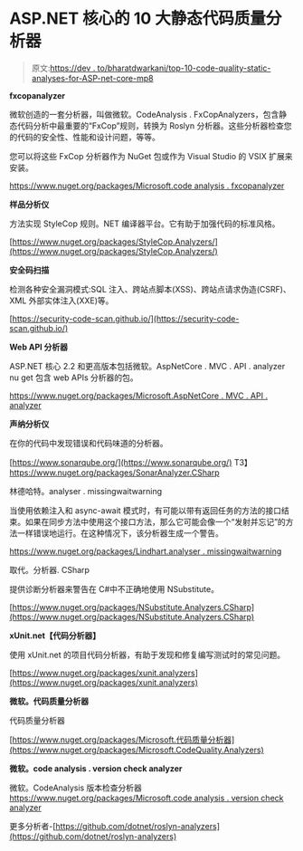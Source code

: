 # ASP.NET 核心的 10 大静态代码质量分析器

> 原文:[https://dev . to/bharatdwarkani/top-10-code-quality-static-analyses-for-ASP-net-core-mp8](https://dev.to/bharatdwarkani/top-10-code-quality-static-analysers-for-asp-net-core-mp8)

**fxcopanalyzer**

微软创造的一套分析器，叫做微软。CodeAnalysis . FxCopAnalyzers，包含静态代码分析中最重要的“FxCop”规则，转换为 Roslyn 分析器。这些分析器检查您的代码的安全性、性能和设计问题，等等。

您可以将这些 FxCop 分析器作为 NuGet 包或作为 Visual Studio 的 VSIX 扩展来安装。

[https://www.nuget.org/packages/Microsoft.code analysis . fxcopanalyzer](https://www.nuget.org/packages/Microsoft.CodeAnalysis.FxCopAnalyzers)

**样品分析仪**

方法实现 StyleCop 规则。NET 编译器平台。它有助于加强代码的标准风格。

[https://www.nuget.org/packages/StyleCop.Analyzers/](https://www.nuget.org/packages/StyleCop.Analyzers/)

**安全码扫描**

检测各种安全漏洞模式:SQL 注入、跨站点脚本(XSS)、跨站点请求伪造(CSRF)、XML 外部实体注入(XXE)等。

[https://security-code-scan.github.io/](https://security-code-scan.github.io/)

**Web API 分析器**

ASP.NET 核心 2.2 和更高版本包括微软。AspNetCore . MVC . API . analyzer nu get 包含 web APIs 分析器的包。

[https://www.nuget.org/packages/Microsoft.AspNetCore . MVC . API . analyzer](https://www.nuget.org/packages/Microsoft.AspNetCore.Mvc.Api.Analyzers)

**声纳分析仪**

在你的代码中发现错误和代码味道的分析器。

[https://www.sonarqube.org/](https://www.sonarqube.org/)
T3】https://www.nuget.org/packages/SonarAnalyzer.CSharp

林德哈特。analyser . missingwaitwarning

当使用依赖注入和 async-await 模式时，有可能以带有返回任务的方法的接口结束。如果在同步方法中使用这个接口方法，那么它可能会像一个“发射并忘记”的方法一样错误地运行。在这种情况下，该分析器生成一个警告。

[https://www.nuget.org/packages/Lindhart.analyser . missingwaitwarning](https://www.nuget.org/packages/Lindhart.Analyser.MissingAwaitWarning)

取代。分析器. CSharp

提供诊断分析器来警告在 C#中不正确地使用 NSubstitute。

[https://www.nuget.org/packages/NSubstitute.Analyzers.CSharp](https://www.nuget.org/packages/NSubstitute.Analyzers.CSharp)

**xUnit.net【代码分析器】**

使用 xUnit.net 的项目代码分析器，有助于发现和修复编写测试时的常见问题。

[https://www.nuget.org/packages/xunit.analyzers](https://www.nuget.org/packages/xunit.analyzers)

**微软。代码质量分析器**

代码质量分析器

[https://www.nuget.org/packages/Microsoft.代码质量分析器](https://www.nuget.org/packages/Microsoft.CodeQuality.Analyzers)

**微软。code analysis . version check analyzer**

微软。CodeAnalysis 版本检查分析器
[https://www.nuget.org/packages/Microsoft.code analysis . version check analyzer](https://www.nuget.org/packages/Microsoft.CodeAnalysis.VersionCheckAnalyzer)

更多分析者-[https://github.com/dotnet/roslyn-analyzers](https://github.com/dotnet/roslyn-analyzers)